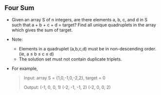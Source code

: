 Four Sum
----------
+ Given an array S of n integers, are there elements a, b, c, and d in S such that
  a + b + c + d = target? Find all unique quadruplets in the array which gives the
  sum of target.
+ Note:
  - Elements in a quadruplet (a,b,c,d) must be in non-descending order. (ie, a ≤ b ≤ c ≤ d)
  - The solution set must not contain duplicate triplets.

+ For example,
  > Input: array S = {1,0,-1,0,-2,2}, target = 0
  >
  > Output: (-1, 0, 0, 1) (-2, -1, -1, 2) (-2, 0, 0, 2)
